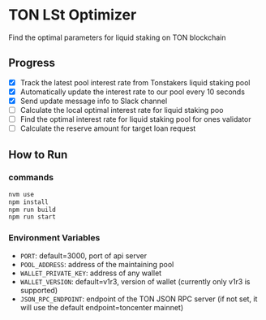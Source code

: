 # TON LSt Optimizer

Find the optimal parameters for liquid staking on TON blockchain

## Progress

- [x] Track the latest pool interest rate from Tonstakers liquid staking pool
- [x] Automatically update the interest rate to our pool every 10 seconds
- [x] Send update message info to Slack channel
- [ ] Calculate the local optimal interest rate for liquid staking poo
- [ ] Find the optimal interest rate for liquid staking pool for ones validator
- [ ] Calculate the reserve amount for target loan request

## How to Run

### commands

```bash
nvm use
npm install
npm run build
npm run start
```

### Environment Variables

- `PORT`: default=3000, port of api server
- `POOL_ADDRESS`: address of the maintaining pool
- `WALLET_PRIVATE_KEY`: address of any wallet
- `WALLET_VERSION`: default=v1r3, version of wallet (currently only v1r3 is supported)
- `JSON_RPC_ENDPOINT`: endpoint of the TON JSON RPC server (if not set, it will use the default endpoint=toncenter mainnet)
